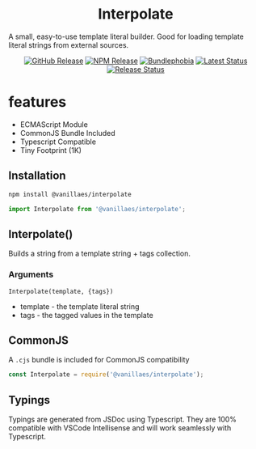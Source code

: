 <h1 align="center">Interpolate</h1>

A small, easy-to-use template literal builder. Good for loading template literal strings from external sources.

<div align="center">
  <a href="https://github.com/vanillaes/interpolate/releases"><img src="https://badgen.net/github/tag/vanillaes/interpolate" alt="GitHub Release"></a>
  <a href="https://www.npmjs.com/package/@vanillaes/interpolate"><img src="https://badgen.net/npm/v/@vanillaes/interpolate" alt="NPM Release"></a>
  <a href="https://bundlephobia.com/result?p=@vanillaes/interpolate"><img src="https://badgen.net/bundlephobia/minzip/@vanillaes/interpolate" alt="Bundlephobia"></a>
  <a href="https://github.com/vanillaes/interpolate/actions"><img src="https://github.com/vanillaes/interpolate/workflows/Latest/badge.svg" alt="Latest Status"></a>
  <a href="https://github.com/vanillaes/interpolate/actions"><img src="https://github.com/vanillaes/interpolate/workflows/Release/badge.svg" alt="Release Status"></a>
</div>

# features

- ECMAScript Module
- CommonJS Bundle Included
- Typescript Compatible
- Tiny Footprint (1K)

## Installation

```sh
npm install @vanillaes/interpolate
```

```javascript
import Interpolate from '@vanillaes/interpolate';
```

## Interpolate()

Builds a string from a template string + tags collection.

### Arguments

```Interpolate(template, {tags})```

- template - the template literal string
- tags - the tagged values in the template

## CommonJS

A `.cjs` bundle is included for CommonJS compatibility 

```javascript
const Interpolate = require('@vanillaes/interpolate');
```

## Typings

Typings are generated from JSDoc using Typescript. They are 100% compatible with VSCode Intellisense and will work seamlessly with Typescript.